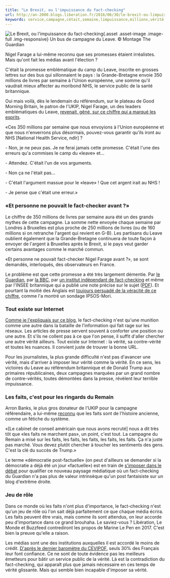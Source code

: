 ```yaml
---
title: "Le Brexit, ou l'impuissance du fact-checking"
url: http://an-2000.blogs.liberation.fr/2016/06/30/le-brexit-ou-limpuissance-du-fact-checking/
keywords: service,campagne,cétait,semaine,limpuissance,millions,vérité,leave,cest,factchecking,faits,brexit
---
```

![Le Brexit, ou l\'impuissance du fact-checking](http://m0.libe.com/blogs/cache/5b/4a/5b4a4c5a742dc70695190baf99c2a10f.jpg){.asset .asset-image .image-full .img-responsive} Un bus de campagne du Leave. © Montage The Guardian

Nigel Farage a lui-même reconnu que ses promesses étaient irréalistes. Mais qu\'ont fait les médias avant l\'élection ?

C'était la promesse emblématique du camp du Leave, inscrite en grosses lettres sur des bus qui sillonnaient le pays : la Grande-Bretagne envoie 350 millions de livres par semaine à l'Union européenne, une somme qu'il vaudrait mieux affecter au moribond NHS, le service public de la santé britannique.

Oui mais voilà, dès le lendemain du référendum, sur le plateau de Good Morning Britain, le patron de l'UKIP, Nigel Farage, un des leaders emblématiques du Leave, [revenait, gêné, sur ce chiffre qui a marqué les esprits](http://www.liberation.fr/planete/2016/06/24/petit-mensonge-entre-amis-du-leave_1461805).

«Ces 350 millions par semaine que nous envoyions à l'Union européenne et que nous n'enverrons plus désormais, pouvez-vous garantir qu'ils iront au NHS \[National Health Service, ndlr\] ?

\- Non, je ne peux pas. Je ne ferai jamais cette promesse. C'était l'une des erreurs qu'a commises le camp du «leave» et\...

\- Attendez. C'était l'un de vos arguments.

\- Non ça ne l'était pas\...

\- C'était l'argument massue pour le «leave» ! Que cet argent irait au NHS !

\- Je pense que c'était une erreur.»

### «Et personne ne pouvait le fact-checker avant ?»

Le chiffre de 350 millions de livres par semaine aura été un des grands mythes de cette campagne. La somme nette envoyée chaque semaine par Londres à Bruxelles est plus proche de 250 millions de livres (ou de 160 millions si on retranche l'argent qui revient en G-B). Les partisans du Leave oublient également que la Grande-Bretagne continuera de toute façon à envoyer de l'argent à Bruxelles après le Brexit, si le pays veut garder certains avantages comme le marché commun.

«Et personne ne pouvait fact-checker Nigel Farage avant ?», se sont demandés, interloqués, des observateurs en France.

Le problème est que cette promesse a été très largement démentie. Par [le Guardian](http://www.theguardian.com/politics/reality-check/2016/may/23/does-the-eu-really-cost-the-uk-350m-a-week), par [la BBC](http://www.bbc.com/news/uk-politics-eu-referendum-36040060), par [un institut indépendant de fact-checking](https://fullfact.org/europe/our-eu-membership-fee-55-million/) et même par l'INSEE britannique qui a publié une note précise sur le sujet ([PDF](https://www.statisticsauthority.gov.uk/wp-content/uploads/2016/04/Letter-from-Sir-Andrew-Dilnot-to-Norman-Lamb-MP-210416.pdf)). Et pourtant la moitié des Anglais est [toujours persuadé de la véracité de ce chiffre](http://www.poynter.org/2016/lessons-from-fact-checking-the-brexit-debate/418107/), comme l'a montré un sondage IPSOS-Mori.

### Tout existe sur Internet

[Comme je l'expliquais sur ce blog](http://an-2000.blogs.liberation.fr/2015/12/27/le-probleme-avec-le-factchecking/), le fact-checking n'est qu'une munition comme une autre dans la bataille de l'information qui fait rage sur les réseaux. Les articles de presse servent souvent à conforter une position ou une autre. Et s'ils ne collent pas à ce que l'on pense, il suffit d'aller chercher une autre vérité ailleurs. Tout existe sur Internet : la vérité, sa contre-vérité et toutes les nuances. Il convient juste de trouver la bonne URL.

Pour les journalistes, la plus grande difficulté n'est pas d'avancer une vérité, mais d'arriver à imposer leur vérité comme la vérité. En ce sens, les victoires du Leave au référendum britannique et de Donald Trump aux primaires républicaines, deux campagnes marquées par un grand nombre de contre-vérités, toutes démontées dans la presse, révèlent leur terrible impuissance.

### Les faits, c'est pour les ringards du Remain

Arron Banks, le plus gros donateur de l'UKIP pour la campagne référendaire, a lui-même [reconnu](http://www.theguardian.com/politics/2016/jun/29/leave-donor-plans-new-party-to-replace-ukip-without-farage?CMP=share_btn_tw) que les faits sont de l'histoire ancienne, comme un fétiche du système.

«\[Le cabinet de conseil américain que nous avons recruté\] nous a dit très tôt que «les faits ne marchent pas», un point, c'est tout. La campagne du Remain a misé sur les faits, les faits, les faits, les faits, les faits. Ça n'a juste pas marché. Vous devez plutôt chercher à toucher les sentiments des gens. C'est la clé du succès de Trump.»

Le terme «démocratie post-factuelle» (on peut d'ailleurs se demander si la démocratie a déjà été un jour «factuelle») est en train de [s'imposer dans le débat](https://twitter.com/AD7863/status/746250306242154497) pour qualifier ce nouveau paysage médiatique où un fact-checking du Guardian n'a pas plus de valeur intrinsèque qu'un post fantaisiste sur un blog d'extrême droite.

### Jeu de rôle

Dans ce monde où les faits n'ont plus d'importance, le fact-checking n'est qu'un jeu de rôle où l'on sait déjà parfaitement ce que chaque média écrira. Les faits peuvent être vrais, mais comme ils sont attendus, on leur accorde peu d'importance dans ce grand brouhaha. Le saviez-vous ? Libération, Le Monde et Buzzfeed contrediront les propos de Marine Le Pen en 2017. C'est bien la preuve qu'elle a raison.

Les médias sont une des institutions auxquelles il est accordé le moins de crédit. [D'après le dernier baromètre du CEVIPOF](http://www.cevipof.com/fr/le-barometre-de-la-confiance-politique-du-cevipof/resultats-1/vague6/vague6bis/), seuls 30% des Français leur font confiance. Ce ne sont de toute évidence pas les meilleurs émetteurs pour bâtir un service public de la vérité. Là est la contradiction du fact-checking, qui apparaît plus que jamais nécessaire en ces temps de vérité glissante. Mais qui semble bien incapable d'imposer sa vérité.
